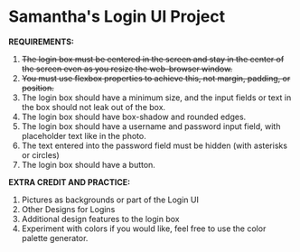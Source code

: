 # Samantha's Login UI Project

**REQUIREMENTS:**

1. ~~The login box must be centered in the screen and stay in the center of the screen even as you resize the web-browser window.~~
2. ~~You must use flexbox properties to achieve this, not margin, padding, or position.~~
3. The login box should have a minimum size, and the input fields or text in the box should not leak out of the box.
4. The login box should have box-shadow and rounded edges.
5. The login box should have a username and password input field, with placeholder text like in the photo.
6. The text entered into the password field must be hidden (with asterisks or circles)
7. The login box should have a button.

**EXTRA CREDIT AND PRACTICE:**

1. Pictures as backgrounds or part of the Login UI
2. Other Designs for Logins
3. Additional design features to the login box
4. Experiment with colors if you would like, feel free to use the color palette generator.
